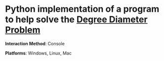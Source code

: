 # Python implementation of a program to help solve the [Degree Diameter Problem](https://en.wikipedia.org/wiki/Degree_diameter_problem)

**Interaction Method**: Console

**Platforms**: Windows, Linux, Mac
